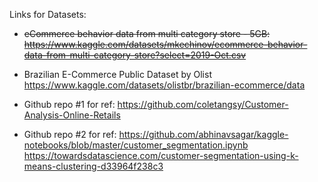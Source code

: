 Links for Datasets:
- ~~eCommerce behavior data from multi category store - 5GB:~~
  ~~https://www.kaggle.com/datasets/mkechinov/ecommerce-behavior-data-from-multi-category-store?select=2019-Oct.csv~~

- Brazilian E-Commerce Public Dataset by Olist
  https://www.kaggle.com/datasets/olistbr/brazilian-ecommerce/data


  
- Github repo #1 for ref:
  https://github.com/coletangsy/Customer-Analysis-Online-Retails
- Github repo #2 for ref:
  https://github.com/abhinavsagar/kaggle-notebooks/blob/master/customer_segmentation.ipynb
  https://towardsdatascience.com/customer-segmentation-using-k-means-clustering-d33964f238c3 
